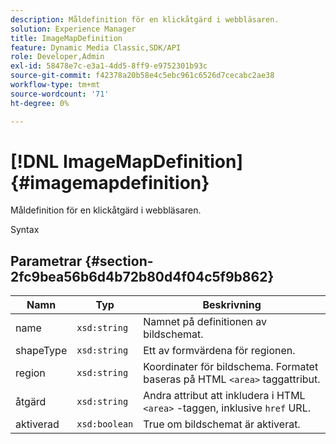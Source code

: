 ```yaml
---
description: Måldefinition för en klickåtgärd i webbläsaren.
solution: Experience Manager
title: ImageMapDefinition
feature: Dynamic Media Classic,SDK/API
role: Developer,Admin
exl-id: 58478e7c-e3a1-4dd5-8ff9-e9752301b93c
source-git-commit: f42378a20b58e4c5ebc961c6526d7cecabc2ae38
workflow-type: tm+mt
source-wordcount: '71'
ht-degree: 0%

---
```


# [!DNL ImageMapDefinition]{#imagemapdefinition}

Måldefinition för en klickåtgärd i webbläsaren.

Syntax

## Parametrar {#section-2fc9bea56b6d4b72b80d4f04c5f9b862}

| Namn | Typ | Beskrivning |
|---|---|---|
| name | `xsd:string` | Namnet på definitionen av bildschemat. |
| shapeType | `xsd:string` | Ett av formvärdena för regionen. |
| region | `xsd:string` | Koordinater för bildschema. Formatet baseras på HTML `<area>` taggattribut. |
| åtgärd | `xsd:string` | Andra attribut att inkludera i HTML `<area>` -taggen, inklusive `href` URL. |
| aktiverad | `xsd:boolean` | True om bildschemat är aktiverat. |

